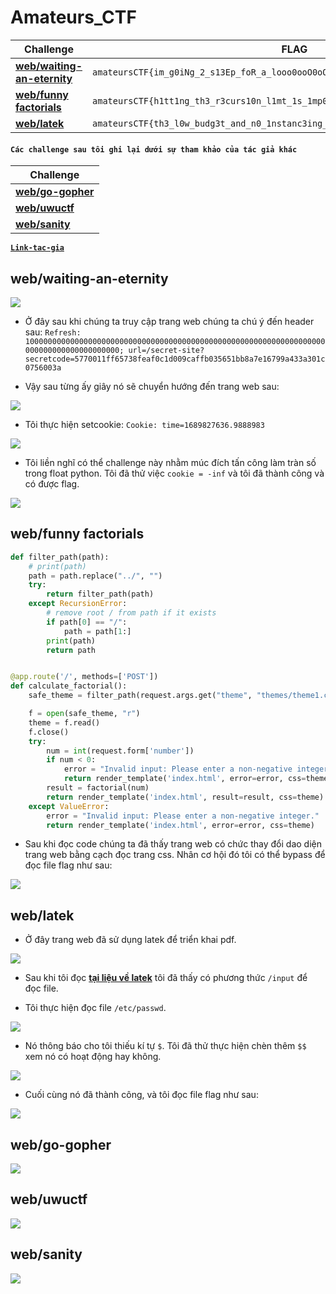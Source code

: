 # **Amateurs_CTF**

| Challenge     | FLAG|
| ----------- | ----------- |
| [**web/waiting-an-eternity**](#webwaiting-an-eternity)      | `amateursCTF{im_g0iNg_2_s13Ep_foR_a_looo0ooO0oOooooOng_t1M3}`      |
| [**web/funny factorials**](#webfunny-factorials)  | `amateursCTF{h1tt1ng_th3_r3curs10n_l1mt_1s_1mp0ssibl3}`        |
| [**web/latek**](#weblatek)  | `amateursCTF{th3_l0w_budg3t_and_n0_1nstanc3ing_caus3d_us_t0_n0t_all0w_rc3_sadly}`|

#### **`Các challenge sau tôi ghi lại dưới sự tham khảo của tác giả khác`**

| Challenge     |
| ----------- |
| [**web/go-gopher**](#webwaiting-an-eternity)      |
| [**web/uwuctf**](#webfunny-factorials)        |
| [**web/sanity**](#weblatek)  |

[**`Link-tac-gia`**](https://gist.github.com/voxxal/fb69443f0a31bc6f2ddbce763d609935)

## **web/waiting-an-eternity**

![](./img_/Screenshot%202023-07-20%20113205.png)

- Ở đây sau khi chúng ta truy cập trang web chúng ta chú ý đến header sau:
`Refresh: 1000000000000000000000000000000000000000000000000000000000000000000000000000000000000000; url=/secret-site?secretcode=5770011ff65738feaf0c1d009caffb035651bb8a7e16799a433a301c0756003a`

- Vậy sau từng ấy giây nó sẽ chuyển hướng đến trang web sau:

![](./img_/Screenshot%202023-07-20%20113412.png)

- Tôi thực hiện setcookie: `Cookie: time=1689827636.9888983`

![](./img_/Screenshot%202023-07-20%20113517.png)

- Tôi liền nghĩ có thể challenge này nhằm múc đích tấn công làm tràn số trong float python. Tôi đã thử việc `cookie = -inf` và tôi đã thành công và có được flag.

![](./img_/Screenshot%202023-07-20%20113716.png)

## **web/funny factorials**

```python
def filter_path(path):
    # print(path)
    path = path.replace("../", "")
    try:
        return filter_path(path)
    except RecursionError:
        # remove root / from path if it exists
        if path[0] == "/":
            path = path[1:]
        print(path)
        return path


@app.route('/', methods=['POST'])
def calculate_factorial():
    safe_theme = filter_path(request.args.get("theme", "themes/theme1.css"))

    f = open(safe_theme, "r")
    theme = f.read()
    f.close()
    try:
        num = int(request.form['number'])
        if num < 0:
            error = "Invalid input: Please enter a non-negative integer."
            return render_template('index.html', error=error, css=theme)
        result = factorial(num)
        return render_template('index.html', result=result, css=theme)
    except ValueError:
        error = "Invalid input: Please enter a non-negative integer."
        return render_template('index.html', error=error, css=theme)
```

- Sau khi đọc code chúng ta đã thấy trang web có chức thay đổi dao diện trang web bằng cạch đọc trang css. Nhân cơ hội đó tôi có thể bypass để đọc file flag như sau:

![](./img_/Screenshot%202023-07-20%20115554.png)

## **web/latek**

- Ở đây trang web đã sử dụng latek để triển khai pdf.

![](./img_/Screenshot%202023-07-20%20115742.png)

- Sau khi tôi đọc [**tại liệu về latek**](https://devdocs.io/latex/_005cinput#index-_005cinput) tôi đã thấy có phương thức `/input` để đọc file.

- Tôi thực hiện đọc file `/etc/passwd`.

![](./img_/Screenshot%202023-07-20%20120131.png)

- Nó thông báo cho tôi thiếu kí tự `$`. Tôi đã thử thực hiện chèn thêm `$$` xem nó có hoạt động hay không.

![](./img_/Screenshot%202023-07-20%20120303.png)

- Cuối cùng nó đã thành công, và tôi đọc file flag như sau:

![](./img_/Screenshot%202023-07-20%20120422.png)

## **web/go-gopher**

![](./img_/Screenshot%202023-07-20%20125146.png)

## **web/uwuctf**

![](./img_/Screenshot%202023-07-20%20125751.png)

## **web/sanity**

![](./img_/Screenshot%202023-07-20%20125847.png)
